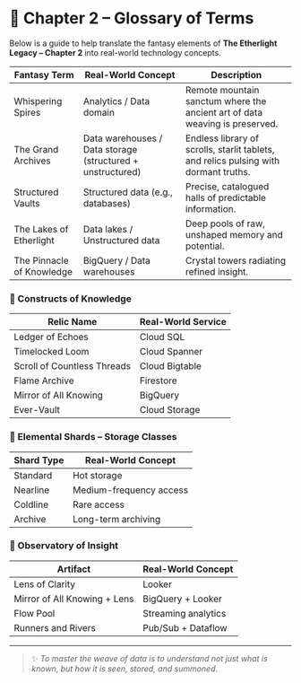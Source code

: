 # 📜 Chapter 2 – Glossary of Terms

Below is a guide to help translate the fantasy elements of **The Etherlight Legacy – Chapter 2** into real-world technology concepts.

| Fantasy Term               | Real-World Concept                                 | Description                                                                 |
|----------------------------|----------------------------------------------------|-----------------------------------------------------------------------------|
| Whispering Spires          | Analytics / Data domain                            | Remote mountain sanctum where the ancient art of data weaving is preserved. |
| The Grand Archives         | Data warehouses / Data storage (structured + unstructured) | Endless library of scrolls, starlit tablets, and relics pulsing with dormant truths. |
| Structured Vaults          | Structured data (e.g., databases)                  | Precise, catalogued halls of predictable information.                       |
| The Lakes of Etherlight    | Data lakes / Unstructured data                     | Deep pools of raw, unshaped memory and potential.                           |
| The Pinnacle of Knowledge  | BigQuery / Data warehouses                         | Crystal towers radiating refined insight.                                   |

### 🧠 Constructs of Knowledge

| Relic Name                  | Real-World Service      |
|----------------------------|-------------------------|
| Ledger of Echoes           | Cloud SQL               |
| Timelocked Loom            | Cloud Spanner           |
| Scroll of Countless Threads| Cloud Bigtable          |
| Flame Archive              | Firestore               |
| Mirror of All Knowing      | BigQuery                |
| Ever-Vault                 | Cloud Storage           |

### 🧊 Elemental Shards – Storage Classes

| Shard Type   | Real-World Concept        |
|--------------|---------------------------|
| Standard     | Hot storage               |
| Nearline     | Medium-frequency access   |
| Coldline     | Rare access               |
| Archive      | Long-term archiving       |

### 🔭 Observatory of Insight

| Artifact                      | Real-World Concept            |
|------------------------------|-------------------------------|
| Lens of Clarity              | Looker                        |
| Mirror of All Knowing + Lens| BigQuery + Looker             |
| Flow Pool                    | Streaming analytics           |
| Runners and Rivers           | Pub/Sub + Dataflow            |

---

> ✨ *To master the weave of data is to understand not just what is known, but how it is seen, stored, and summoned.*
